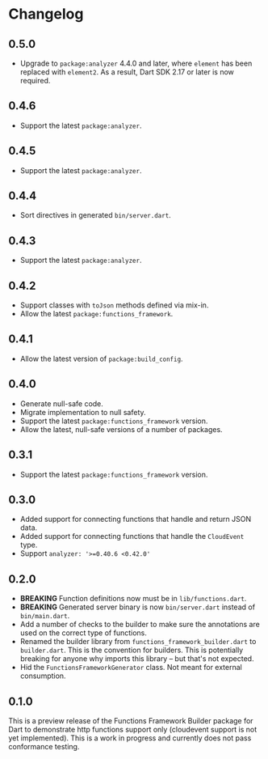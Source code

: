 # Changelog

## 0.5.0

- Upgrade to `package:analyzer` 4.4.0 and later, where `element` has been
  replaced with `element2`. As a result, Dart SDK 2.17 or later is now required.

## 0.4.6

- Support the latest `package:analyzer`.

## 0.4.5

- Support the latest `package:analyzer`.

## 0.4.4

- Sort directives in generated `bin/server.dart`.

## 0.4.3

- Support the latest `package:analyzer`.

## 0.4.2

- Support classes with `toJson` methods defined via mix-in.
- Allow the latest `package:functions_framework`.

## 0.4.1

- Allow the latest version of `package:build_config`.

## 0.4.0

- Generate null-safe code.
- Migrate implementation to null safety.
- Support the latest `package:functions_framework` version.
- Allow the latest, null-safe versions of a number of packages.

## 0.3.1

- Support the latest `package:functions_framework` version.

## 0.3.0

- Added support for connecting functions that handle and return JSON data.
- Added support for connecting functions that handle the `CloudEvent` type.
- Support `analyzer: '>=0.40.6 <0.42.0'`

## 0.2.0

- **BREAKING** Function definitions now must be in `lib/functions.dart`.
- **BREAKING** Generated server binary is now `bin/server.dart` instead of
  `bin/main.dart`.
- Add a number of checks to the builder to make sure the annotations are used
  on the correct type of functions.
- Renamed the builder library from `functions_framework_builder.dart` to
  `builder.dart`. This is the convention for builders. This is potentially
  breaking for anyone why imports this library – but that's not expected.
- Hid the `FunctionsFrameworkGenerator` class. Not meant for external
  consumption.

## 0.1.0

This is a preview release of the Functions Framework Builder package for Dart to
demonstrate http functions support only (cloudevent support is not yet
implemented). This is a work in progress and currently does not pass conformance
testing.
